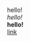 hello!  
*hello!*  
**hello!**  
[link](https://sites.google.com/eng.ucsd.edu/cse-15l-spring-2022/schedule?authuser=0)  
